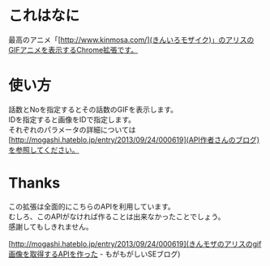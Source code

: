 # これはなに

最高のアニメ「[http://www.kinmosa.com/](きんいろモザイク)」のアリスのGIFアニメを表示するChrome拡張です。

# 使い方

話数とNoを指定するとその話数のGIFを表示します。  
IDを指定すると画像をIDで指定します。  
それぞれのパラメータの詳細については[http://mogashi.hateblo.jp/entry/2013/09/24/000619](API作者さんのブログ)を参照してください。

# Thanks

この拡張は全面的にこちらのAPIを利用しています。  
むしろ、このAPIがなければ作ることは出来なかったことでしょう。  
感謝してもしきれません。

[http://mogashi.hateblo.jp/entry/2013/09/24/000619](きんモザのアリスのgif画像を取得するAPIを作った - もがもがしいSEブログ)
